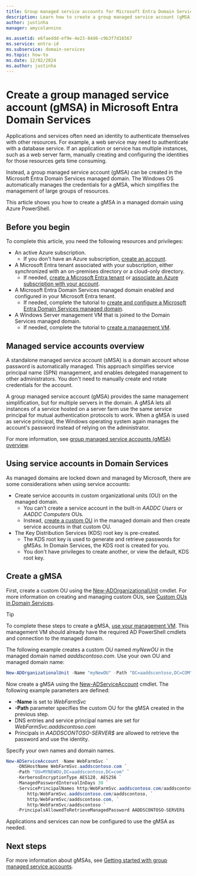 ```yaml
---
title: Group managed service accounts for Microsoft Entra Domain Services | Microsoft Docs
description: Learn how to create a group managed service account (gMSA) for use with Microsoft Entra Domain Services managed domains
author: justinha
manager: amycolannino

ms.assetid: e6faeddd-ef9e-4e23-84d6-c9b3f7d16567
ms.service: entra-id
ms.subservice: domain-services
ms.topic: how-to
ms.date: 12/02/2024
ms.author: justinha
---
```

# Create a group managed service account (gMSA) in Microsoft Entra Domain Services

Applications and services often need an identity to authenticate themselves with other resources. For example, a web service may need to authenticate with a database service. If an application or service has multiple instances, such as a web server farm, manually creating and configuring the identities for those resources gets time consuming.

Instead, a group managed service account (gMSA) can be created in the Microsoft Entra Domain Services managed domain. The Windows OS automatically manages the credentials for a gMSA, which simplifies the management of large groups of resources.

This article shows you how to create a gMSA in a managed domain using Azure PowerShell.

## Before you begin

To complete this article, you need the following resources and privileges:

* An active Azure subscription.
    * If you don't have an Azure subscription, [create an account](https://azure.microsoft.com/free/?WT.mc_id=A261C142F).
* A Microsoft Entra tenant associated with your subscription, either synchronized with an on-premises directory or a cloud-only directory.
    * If needed, [create a Microsoft Entra tenant][create-azure-ad-tenant] or [associate an Azure subscription with your account][associate-azure-ad-tenant].
* A Microsoft Entra Domain Services managed domain enabled and configured in your Microsoft Entra tenant.
    * If needed, complete the tutorial to [create and configure a Microsoft Entra Domain Services managed domain][create-azure-ad-ds-instance].
* A Windows Server management VM that is joined to the Domain Services managed domain.
    * If needed, complete the tutorial to [create a management VM][tutorial-create-management-vm].

## Managed service accounts overview

A standalone managed service account (sMSA) is a domain account whose password is automatically managed. This approach simplifies service principal name (SPN) management, and enables delegated management to other administrators. You don't need to manually create and rotate credentials for the account.

A group managed service account (gMSA) provides the same management simplification, but for multiple servers in the domain. A gMSA lets all instances of a service hosted on a server farm use the same service principal for mutual authentication protocols to work. When a gMSA is used as service principal, the Windows operating system again manages the account's password instead of relying on the administrator.

For more information, see [group managed service accounts (gMSA) overview][gmsa-overview].

<a name='using-service-accounts-in-azure-ad-ds'></a>

## Using service accounts in Domain Services

As managed domains are locked down and managed by Microsoft, there are some considerations when using service accounts:

* Create service accounts in custom organizational units (OU) on the managed domain.
    * You can't create a service account in the built-in *AADDC Users* or *AADDC Computers* OUs.
    * Instead, [create a custom OU][create-custom-ou] in the managed domain and then create service accounts in that custom OU.
* The Key Distribution Services (KDS) root key is pre-created.
    * The KDS root key is used to generate and retrieve passwords for gMSAs. In Domain Services, the KDS root is created for you.
    * You don't have privileges to create another, or view the default, KDS root key.

## Create a gMSA

First, create a custom OU using the [New-ADOrganizationalUnit][New-AdOrganizationalUnit] cmdlet. For more information on creating and managing custom OUs, see [Custom OUs in Domain Services][create-custom-ou].

> [!TIP]
> To complete these steps to create a gMSA, [use your management VM][tutorial-create-management-vm]. This management VM should already have the required AD PowerShell cmdlets and connection to the managed domain.

The following example creates a custom OU named *myNewOU* in the managed domain named *aaddscontoso.com*. Use your own OU and managed domain name:

```powershell
New-ADOrganizationalUnit -Name "myNewOU" -Path "DC=aaddscontoso,DC=COM"
```

Now create a gMSA using the [New-ADServiceAccount][New-ADServiceAccount] cmdlet. The following example parameters are defined:

* **-Name** is set to *WebFarmSvc*
* **-Path** parameter specifies the custom OU for the gMSA created in the previous step.
* DNS entries and service principal names are set for *WebFarmSvc.aaddscontoso.com*
* Principals in *AADDSCONTOSO-SERVER$* are allowed to retrieve the password and use the identity.

Specify your own names and domain names.

```powershell
New-ADServiceAccount -Name WebFarmSvc `
    -DNSHostName WebFarmSvc.aaddscontoso.com `
    -Path "OU=MYNEWOU,DC=aaddscontoso,DC=com" `
    -KerberosEncryptionType AES128, AES256 `
    -ManagedPasswordIntervalInDays 30 `
    -ServicePrincipalNames http/WebFarmSvc.aaddscontoso.com/aaddscontoso.com, `
        http/WebFarmSvc.aaddscontoso.com/aaddscontoso, `
        http/WebFarmSvc/aaddscontoso.com, `
        http/WebFarmSvc/aaddscontoso `
    -PrincipalsAllowedToRetrieveManagedPassword AADDSCONTOSO-SERVER$
```

Applications and services can now be configured to use the gMSA as needed.

## Next steps

For more information about gMSAs, see [Getting started with group managed service accounts][gmsa-start].

<!-- INTERNAL LINKS -->
[create-azure-ad-tenant]: /azure/active-directory/fundamentals/sign-up-organization
[associate-azure-ad-tenant]: /azure/active-directory/fundamentals/how-subscriptions-associated-directory
[create-azure-ad-ds-instance]: tutorial-create-instance.md
[tutorial-create-management-vm]: tutorial-create-management-vm.md
[create-custom-ou]: create-ou.md

<!-- EXTERNAL LINKS -->
[New-ADOrganizationalUnit]: /powershell/module/activedirectory/new-adorganizationalunit
[New-ADServiceAccount]: /powershell/module/activedirectory/new-adserviceaccount
[gmsa-overview]: /windows-server/security/group-managed-service-accounts/group-managed-service-accounts-overview
[gmsa-start]: /windows-server/security/group-managed-service-accounts/getting-started-with-group-managed-service-accounts
